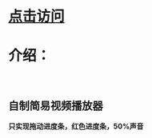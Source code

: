 <h1><a href="https://skimrme.github.io/funky_tv/src/">点击访问</a></h1>
<h1>介绍：</h1>
<br>
<h2>自制简易视频播放器</h2>
<b>只实现拖动进度条，红色进度条，50%声音</b>
